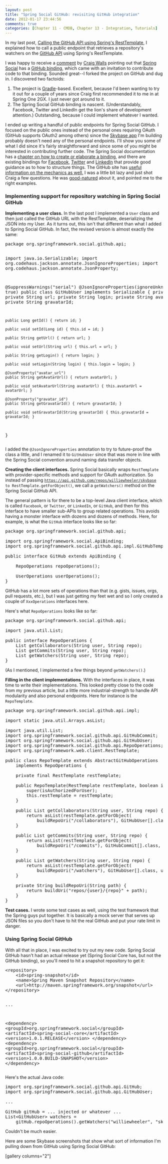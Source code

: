 ```yaml
---
layout: post
title: "Spring Social GitHub: revisiting GitHub integration"
date: 2012-01-17 23:44:56
comments: true
categories: [Chapter 11 - CMDB, Chapter 13 - Integration, Tutorials]
---
```

In my last post, <a title="Calling the GitHub API using Spring’s RestTemplate" href="http://springinpractice.com/2012/01/14/calling-the-github-api-using-springs-resttemplate/">Calling the GitHub API using Spring's RestTemplate</a>, I explained how to call a public endpoint that retrieves a repository's watchers on the <a href="http://developer.github.com/v3/">GitHub API</a> using Spring's RestTemplate.

I was happy to receive a <a href="http://springinpractice.com/2012/01/14/calling-the-github-api-using-springs-resttemplate/#comment-230">comment</a> by <a title="Craig Walls' Twitter page" href="https://twitter.com/#!/habuma">Craig Walls</a> pointing out that <a title="Spring Social" href="http://www.springsource.org/spring-social">Spring Social</a> has a <a title="Spring Social GitHub's GitHub site" href="https://github.com/SpringSource/spring-social-github">GitHub binding</a>, which came with an invitation to contribute code to that binding. Sounded great--I forked the project on GitHub and dug in. I discovered two factoids:
<ol>
	<li>The project is <a title="Gradle" href="http://gradle.org/">Gradle</a>-based. Excellent, because I'd been wanting to try it out for a couple of years since Craig first recommended it to me in at Spring One 2GX. I just never got around to it.</li>
	<li>The Spring Social GitHub binding is nascent. (Understandably, Facebook, Twitter and LinkedIn get the lion's share of development attention.) Outstanding, because I could implement whatever I wanted.</li>
</ol>
I ended up writing a handful of public endpoints for Spring Social GitHub. I focused on the public ones instead of the personal ones requiring OAuth (GitHub supports OAuth2 among others) since the <a title="Skybase GitHub site" href="https://github.com/williewheeler/skybase">Skybase app</a> I'm building probably doesn't need any of the personal endpoints. I'll show you some of what I did since it's fairly straightforward and since some of you might be interested in contributing further code. The Spring Social documentation has a <a title="Contributing code" href="http://static.springsource.org/spring-social/docs/1.0.x/reference/html/implementing.html">chapter on how to create or elaborate a binding</a>, and there are existing bindings for <a href="https://github.com/SpringSource/spring-social-facebook">Facebook</a>, <a href="https://github.com/SpringSource/spring-social-twitter">Twitter</a> and <a href="https://github.com/SpringSource/spring-social-linkedin">LinkedIn</a> that provide good guidance as to how to structure things. The GitHub site has <a title="Mechanics" href="https://github.com/SpringSource/spring-social/wiki/Contributing">useful information on the mechanics as well.</a> I was a little bit lazy and just shot Craig a few questions. He was <a href="https://github.com/SpringSource/spring-social-github/pull/1">good-natured</a> about it, and pointed me to the right examples.
<h3>Implementing support for repository watching in Spring Social GitHub</h3>
<strong>Implementing a user class.</strong> In the last post I implemented a <code>User</code> class and then just called the GitHub URL with the RestTemplate, deserializing the JSON into my User. As it turns out, this isn't that different than what I added to Spring Social GitHub. In fact, the revised version is almost exactly the same:
<pre>package org.springframework.social.github.api;

import java.io.Serializable;
import org.codehaus.jackson.annotate.JsonIgnoreProperties;
import org.codehaus.jackson.annotate.JsonProperty;

@SuppressWarnings("serial")
@JsonIgnoreProperties(ignoreUnknown = true)
public class GitHubUser implements Serializable {
    private Long id;
    private String url;
    private String login;
    private String avatarUrl;
    private String gravatarId;

    public Long getId() { return id; }

    public void setId(Long id) { this.id = id; }

    public String getUrl() { return url; }

    public void setUrl(String url) { this.url = url; }

    public String getLogin() { return login; }

    public void setLogin(String login) { this.login = login; }

    @JsonProperty("avatar_url")
    public String getAvatarUrl() { return avatarUrl; }

    public void setAvatarUrl(String avatarUrl) { this.avatarUrl = avatarUrl; }

    @JsonProperty("gravatar_id")
    public String getGravatarId() { return gravatarId; }

    public void setGravatarId(String gravatarId) { this.gravatarId = gravatarId; }
}</pre>
I added the <code>@JsonIgnoreProperties</code> annotation to try to future-proof the class a little, and I renamed it to <code>GitHubUser</code> since that was more in line with the Spring Social convention around naming data transfer objects.

<strong>Creating the client interfaces.</strong> Spring Social basically wraps <code>RestTemplate</code> with provider-specific methods and support for OAuth authorization. So instead of passing <code>https://api.github.com/repos/williewheeler/skybase to RestTemplate.getForObject()</code>, we call a <code>getWatchers()</code> method on the Spring Social GitHub API.

The general pattern is for there to be a top-level Java client interface, which is called <code>Facebook</code>, or <code>Twitter</code>, or <code>LinkedIn</code>, or <code>GitHub</code>, and then for this interface to have smaller sub-APIs to group related operations. This avoids having a monster interface with dozens and dozens of methods. Here, for example, is what the <code>GitHub</code> interface looks like so far:
<pre>package org.springframework.social.github.api;

import org.springframework.social.ApiBinding;
import org.springframework.social.github.api.impl.GitHubTemplate;

public interface GitHub extends ApiBinding {

    RepoOperations repoOperations();

    UserOperations userOperations();
}</pre>
GitHub has a lot more sets of operations than that (e.g. gists, issues, orgs, pull requests, etc.), but I was just getting my feet wet and so I only created a couple of <code>XxxOperations</code> interfaces here.

Here's what <code>RepoOperations</code> looks like so far:
<pre>package org.springframework.social.github.api;

import java.util.List;

public interface RepoOperations {
    List getCollaborators(String user, String repo);
    List getCommits(String user, String repo);
    List getWatchers(String user, String repo);
}</pre>
(As I mentioned, I implemented a few things beyond <code>getWatchers()</code>.)

<strong>Filling in the client implementations.</strong> With the interfaces in place, it was time to write their implementations. This looked pretty close to the code from my previous article, but a little more industrial-strength to handle API modularity and also personal endpoints. Here for instance is the <code>RepoTemplate</code>.
<pre>package org.springframework.social.github.api.impl;

import static java.util.Arrays.asList;

import java.util.List;
import org.springframework.social.github.api.GitHubCommit;
import org.springframework.social.github.api.GitHubUser;
import org.springframework.social.github.api.RepoOperations;
import org.springframework.web.client.RestTemplate;

public class RepoTemplate extends AbstractGitHubOperations
    implements RepoOperations {

    private final RestTemplate restTemplate;

    public RepoTemplate(RestTemplate restTemplate, boolean isAuthorizedForUser) {
        super(isAuthorizedForUser);
        this.restTemplate = restTemplate;
    }

    public List getCollaborators(String user, String repo) {
        return asList(restTemplate.getForObject(
            buildRepoUri("/collaborators"), GitHubUser[].class, user, repo));
    }

    public List getCommits(String user, String repo) {
        return asList(restTemplate.getForObject(
            buildRepoUri("/commits"), GitHubCommit[].class, user, repo));
    }

    public List getWatchers(String user, String repo) {
        return asList(restTemplate.getForObject(
            buildRepoUri("/watchers"), GitHubUser[].class, user, repo));
    }

    private String buildRepoUri(String path) {
        return buildUri("repos/{user}/{repo}" + path);
    }
}</pre>
<strong>Test cases.</strong> I wrote some test cases as well, using the test framework that the Spring guys put together. It is basically a mock server that serves up JSON files so you don't have to hit the real GitHub and put your rate limit in danger.
<h3>Using Spring Social GitHub</h3>
With all that in place, I was excited to try out my new code. Spring Social GitHub hasn't had an actual release yet (Spring Social Core has, but not the GitHub binding), so you'll need to hit a snapshot repository to get it:
<pre>&lt;repository&gt;
    &lt;id&gt;spring-snapshot&lt;/id&gt;
    &lt;name&gt;Spring Maven Snapshot Repository&lt;/name&gt;
    &lt;url&gt;http://maven.springframework.org/snapshot&lt;/url&gt;
&lt;/repository&gt;

...

&lt;dependency&gt;
    &lt;groupId&gt;org.springframework.social&lt;/groupId&gt;
    &lt;artifactId&gt;spring-social-core&lt;/artifactId&gt;
    &lt;version&gt;1.0.1.RELEASE&lt;/version&gt;
&lt;/dependency&gt;
&lt;dependency&gt;
    &lt;groupId&gt;org.springframework.social&lt;/groupId&gt;
    &lt;artifactId&gt;spring-social-github&lt;/artifactId&gt;
    &lt;version&gt;1.0.0.BUILD-SNAPSHOT&lt;/version&gt;
&lt;/dependency&gt;</pre>
Here's the actual Java code:
<pre>import org.springframework.social.github.api.GitHub;
import org.springframework.social.github.api.GitHubUser;

...

GitHub gitHub = ... injected or whatever ...
List&lt;GitHubUser&gt; watchers =
    gitHub.repoOperations().getWatchers("williewheeler", "skybase");</pre>
Couldn't be much easier.

Here are some Skybase screenshots that show what sort of information I'm pulling down from GitHub using Spring Social GitHub:

[gallery columns="2"]